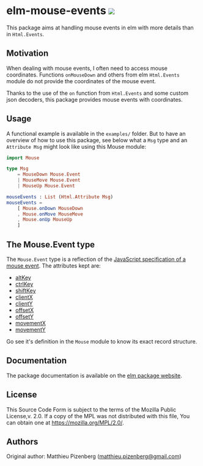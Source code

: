 # elm-mouse-events [![][badge-license]][license]

[badge-doc]: https://img.shields.io/badge/documentation-latest-yellow.svg?style=flat-square
[doc]: http://package.elm-lang.org/packages/mpizenberg/elm-mouse-events/latest
[badge-license]: https://img.shields.io/badge/license-MPL%202.0-blue.svg?style=flat-square
[license]: https://www.mozilla.org/en-US/MPL/2.0/

This package aims at handling mouse events in elm
with more details than in `Html.Events`.


## Motivation

When dealing with mouse events, I often need to access mouse coordinates.
Functions `onMouseDown` and others from elm `Html.Events` module do not
provide the coordinates of the mouse event.

Thanks to the use of the `on` function from `Html.Events` and some
custom json decoders, this package provides mouse events with coordinates.


## Usage

A functional example is available in the `examples/` folder.
But to have an overview of how to use this package, see below
what a `Msg` type and an `Attribute Msg` might look like using this Mouse module:

```elm
import Mouse

type Msg
    = MouseDown Mouse.Event
    | MouseMove Mouse.Event
    | MouseUp Mouse.Event

mouseEvents : List (Html.Attribute Msg)
mouseEvents =
    [ Mouse.onDown MouseDown
    , Mouse.onMove MouseMove
    , Mouse.onUp MouseUp
    ]
```


## The Mouse.Event type

The `Mouse.Event` type is a reflection of the [JavaScript specification of a mouse event][mouse-event-mdn].
The attributes kept are:

 * [altKey][alt-key]
 * [ctrlKey][ctrl-key]
 * [shiftKey][shift-key]
 * [clientX][clientX]
 * [clientY][clientY]
 * [offsetX][offsetX]
 * [offsetY][offsetY]
 * [movementX][movementX]
 * [movementY][movementY]

Go see it's definition in the `Mouse` module to know its exact record structure.

[mouse-event-mdn]: https://developer.mozilla.org/en/docs/Web/API/MouseEvent

[alt-key]: https://developer.mozilla.org/en-US/docs/Web/API/MouseEvent/altKey
[ctrl-key]: https://developer.mozilla.org/en-US/docs/Web/API/MouseEvent/ctrlKey
[shift-key]: https://developer.mozilla.org/en-US/docs/Web/API/MouseEvent/shiftKey

[clientX]: https://developer.mozilla.org/en-US/docs/Web/API/MouseEvent/clientX
[clientY]: https://developer.mozilla.org/en-US/docs/Web/API/MouseEvent/clientY
[offsetX]: https://developer.mozilla.org/en-US/docs/Web/API/MouseEvent/offsetX
[offsetY]: https://developer.mozilla.org/en-US/docs/Web/API/MouseEvent/offsetY
[movementX]: https://developer.mozilla.org/en-US/docs/Web/API/MouseEvent/movementX
[movementY]: https://developer.mozilla.org/en-US/docs/Web/API/MouseEvent/movementY


## Documentation

The package documentation is available on the [elm package website][doc].


## License

This Source Code Form is subject to the terms of the Mozilla Public License,v. 2.0.
If a copy of the MPL was not distributed with this file,
You can obtain one at https://mozilla.org/MPL/2.0/.


## Authors

Original author: Matthieu Pizenberg (matthieu.pizenberg@gmail.com)
